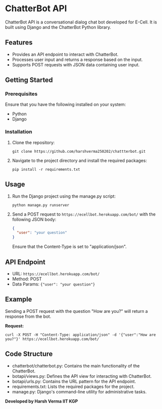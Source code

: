 # ChatterBot API

ChatterBot API is a conversational dialog chat bot developed for E-Cell. It is built using Django and the ChatterBot Python library.

## Features

- Provides an API endpoint to interact with ChatterBot.
- Processes user input and returns a response based on the input.
- Supports POST requests with JSON data containing user input.

## Getting Started

### Prerequisites

Ensure that you have the following installed on your system:

- Python
- Django

### Installation

1. Clone the repository:

    ```shell
    git clone https://github.com/harshverma250202/chattterbot.git
    ```

2. Navigate to the project directory and install the required packages:

    ```shell
    pip install -r requirements.txt
    ```

## Usage

1. Run the Django project using the manage.py script:

    ```shell
    python manage.py runserver
    ```

2. Send a POST request to `https://ecellbot.herokuapp.com/bot/` with the following JSON body:

    ```json
    {
      "user": "your question"
    }
    ```

    Ensure that the Content-Type is set to "application/json".

## API Endpoint

- URL: `https://ecellbot.herokuapp.com/bot/`
- Method: POST
- Data Params: `{"user": "your question"}`

## Example

Sending a POST request with the question "How are you?" will return a response from the bot.

**Request:**

```shell
curl -X POST -H "Content-Type: application/json" -d '{"user":"How are you?"}' https://ecellbot.herokuapp.com/bot/
```
## Code Structure

- chatterbot/chatterbot.py: Contains the main functionality of the ChatterBot.
- botapi/views.py: Defines the API view for interacting with ChatterBot.
- botapi/urls.py: Contains the URL pattern for the API endpoint.
- requirements.txt: Lists the required packages for the project.
- manage.py: Django's command-line utility for administrative tasks.


**Developed by Harsh Verma IIT KGP**
